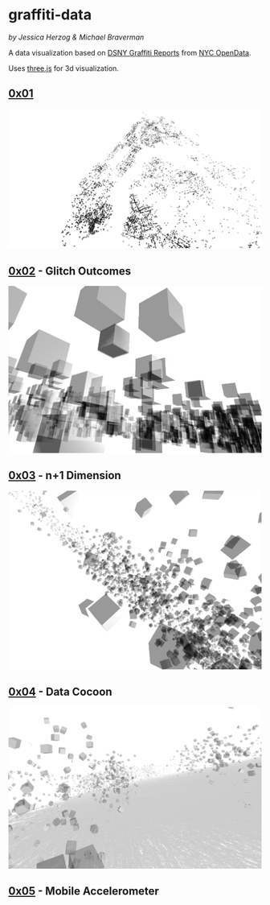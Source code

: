 # graffiti-data
*by Jessica Herzog & Michael Braverman*

A data visualization based on [DSNY Graffiti Reports]( https://data.cityofnewyork.us/City-Government/DSNY-Graffiti-Information/gpwd-npar) from [ NYC OpenData](https://data.cityofnewyork.us/).

Uses [three.js](https://threejs.org/) for 3d visualization.

## [0x01](https://jessherzog.github.io/graffiti-data/01/index.html)
![0x01](img/01.png)

## [0x02](https://jessherzog.github.io/graffiti-data/02/index.html) - Glitch Outcomes
![0x02](img/02.png)

## [0x03](https://jessherzog.github.io/graffiti-data/03/index.html) - n+1 Dimension
![0x03](img/03.png)

## [0x04](https://jessherzog.github.io/graffiti-data/04/index.html) - Data Cocoon
![0x04](img/04.png)

## [0x05](https://jessherzog.github.io/graffiti-data/05/index.html) - Mobile Accelerometer
<!-- ![0x04](img/04.png) -->
